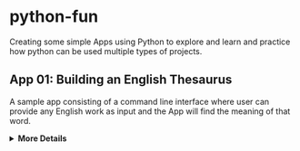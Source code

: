 # python-fun
Creating some simple Apps using Python to explore and learn and practice how python can be used multiple types of projects.

## App 01: Building an English Thesaurus

A sample app consisting of a command line interface where user can provide any English work as input and the App will find the meaning of that word. 

<details><summary><b>More Details</b></summary>

1. Launch the App:

    ```sh
    $ python basics.py
    ```

## App 2: Coming soon
